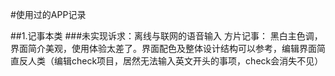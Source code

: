 #使用过的APP记录

##1.记事本类
###未实现诉求：离线与联网的语音输入
方片记事：
黑白主色调，界面简介美观，使用体验太差了。界面配色及整体设计结构可以参考，编辑界面简直反人类（编辑check项目，居然无法输入英文开头的事项，check会消失不见）


